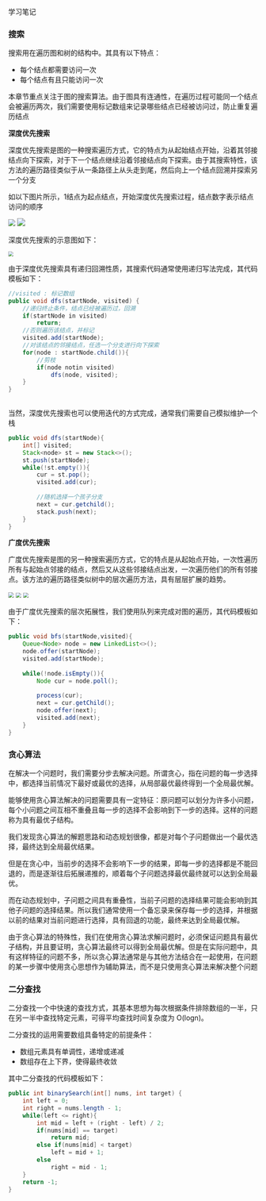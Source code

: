 学习笔记

### 搜索

搜索用在遍历图和树的结构中。其具有以下特点：

+ 每个结点都需要访问一次
+ 每个结点有且只能访问一次

本章节重点关注于图的搜索算法。由于图具有连通性，在遍历过程可能同一个结点会被遍历两次，我们需要使用标记数组来记录哪些结点已经被访问过，防止重复遍历结点

**深度优先搜索**

深度优先搜索是图的一种搜索遍历方式，它的特点为从起始结点开始，沿着其邻接结点向下探索，对于下一个结点继续沿着邻接结点向下探索。由于其搜索特性，该方法的遍历路径类似于从一条路径上从头走到尾，然后向上一个结点回溯并探索另一个分支

如以下图片所示，1结点为起点结点，开始深度优先搜索过程，结点数字表示结点访问的顺序

<img src="../image/dfs1.JPG" style="zoom:90%;" />

<img src="../image/dfs2.JPG" style="zoom:%;" />

深度优先搜索的示意图如下：

<img src="../image/dfs3.JPG" style="zoom:60%;" />

由于深度优先搜索具有递归回溯性质，其搜索代码通常使用递归写法完成，其代码模板如下：

```java
//visited : 标记数组
public void dfs(startNode, visited) {
    //递归终止条件，结点已经被遍历过，回溯
    if(startNode in visited)
        return;
    //否则遍历该结点，并标记
    visited.add(startNode);
    //对该结点的邻接结点，任选一个分支进行向下探索
    for(node : startNode.child()){
        //剪枝
        if(node notin visited)
            dfs(node, visited);
    }    
}
    
```

当然，深度优先搜索也可以使用迭代的方式完成，通常我们需要自己模拟维护一个栈

```java
public void dfs(startNode){
    int[] visited;
    Stack<node> st = new Stack<>();
    st.push(startNode);
    while(!st.empty()){
        cur = st.pop();
        visited.add(cur);
        
        //随机选择一个孩子分支
        next = cur.getchild();
        stack.push(next);
    }    
}
```

**广度优先搜索**

广度优先搜索是图的另一种搜索遍历方式，它的特点是从起始点开始，一次性遍历所有与起始点邻接的结点，然后又从这些邻接结点出发，一次遍历他们的所有邻接点。该方法的遍历路径类似树中的层次遍历方法，具有层层扩展的趋势。

<img src="../image/bfs1.JPG" style="zoom:70%;" />

<img src="../image/bfs1.JPG" style="zoom:67%;" />

<img src="../image/bfs2.JPG" style="zoom:67%;" />

由于广度优先搜索的层次拓展性，我们使用队列来完成对图的遍历，其代码模板如下：

```java
public void bfs(startNode,visited){
    Queue<Node> node = new LinkedList<>();
    node.offer(startNode);
    visited.add(startNode);
    
    while(!node.isEmpty()){
        Node cur = node.poll();
        
        process(cur);
        next = cur.getChild();
        node.offer(next);
        visited.add(next);
    }
}
```

### 贪心算法

在解决一个问题时，我们需要分步去解决问题。所谓贪心，指在问题的每一步选择中，都选择当前情况下最好或最优的选择，从局部最优最终得到一个全局最优解。

能够使用贪心算法解决的问题需要具有一定特征：原问题可以划分为许多小问题，每个小问题之间互相不重叠且每一步的选择不会影响到下一步的选择。这样的问题称为具有最优子结构。

我们发现贪心算法的解题思路和动态规划很像，都是对每个子问题做出一个最优选择，最终达到全局最优结果。

但是在贪心中，当前步的选择不会影响下一步的结果，即每一步的选择都是不能回退的，而是逐渐往后拓展递推的，顺着每个子问题选择最优最终就可以达到全局最优。

而在动态规划中，子问题之间具有重叠性，当前子问题的选择结果可能会影响到其他子问题的选择结果。所以我们通常使用一个备忘录来保存每一步的选择，并根据以前的结果对当前问题进行选择，具有回退的功能，最终来达到全局最优解。

由于贪心算法的特殊性，我们在使用贪心算法求解问题时，必须保证问题具有最优子结构，并且要证明，贪心算法最终可以得到全局最优解。但是在实际问题中，具有这样特征的问题不多，所以贪心算法通常是与其他方法结合在一起使用，在问题的某一步骤中使用贪心思想作为辅助算法，而不是只使用贪心算法来解决整个问题

### 二分查找

二分查找一个中快速的查找方式，其基本思想为每次根据条件排除数组的一半，只在另一半中查找特定元素，可得平均查找时间复杂度为 O(logn)。

二分查找的运用需要数组具备特定的前提条件：

+ 数组元素具有单调性，递增或递减
+ 数组存在上下界，使得最终收敛

其中二分查找的代码模板如下：

```java
public int binarySearch(int[] nums, int target) {
    int left = 0;
    int right = nums.length - 1;
    while(left <= right){
        int mid = left + (right - left) / 2;
        if(nums[mid] == target)
            return mid;
        else if(nums[mid] < target)
            left = mid + 1;
        else
            right = mid - 1;
    }
    return -1;
}
```

